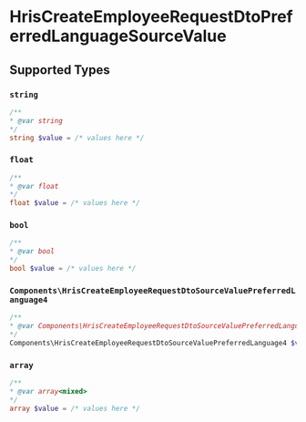 # HrisCreateEmployeeRequestDtoPreferredLanguageSourceValue


## Supported Types

### `string`

```php
/**
* @var string
*/
string $value = /* values here */
```

### `float`

```php
/**
* @var float
*/
float $value = /* values here */
```

### `bool`

```php
/**
* @var bool
*/
bool $value = /* values here */
```

### `Components\HrisCreateEmployeeRequestDtoSourceValuePreferredLanguage4`

```php
/**
* @var Components\HrisCreateEmployeeRequestDtoSourceValuePreferredLanguage4
*/
Components\HrisCreateEmployeeRequestDtoSourceValuePreferredLanguage4 $value = /* values here */
```

### `array`

```php
/**
* @var array<mixed>
*/
array $value = /* values here */
```

